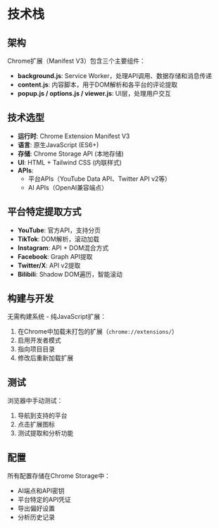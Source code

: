 # 技术栈

## 架构

Chrome扩展（Manifest V3）包含三个主要组件：
- **background.js**: Service Worker，处理API调用、数据存储和消息传递
- **content.js**: 内容脚本，用于DOM解析和各平台的评论提取
- **popup.js / options.js / viewer.js**: UI层，处理用户交互

## 技术选型

- **运行时**: Chrome Extension Manifest V3
- **语言**: 原生JavaScript (ES6+)
- **存储**: Chrome Storage API (本地存储)
- **UI**: HTML + Tailwind CSS (内联样式)
- **APIs**: 
  - 平台APIs（YouTube Data API、Twitter API v2等）
  - AI APIs（OpenAI兼容端点）

## 平台特定提取方式

- **YouTube**: 官方API，支持分页
- **TikTok**: DOM解析，滚动加载
- **Instagram**: API + DOM混合方式
- **Facebook**: Graph API提取
- **Twitter/X**: API v2提取
- **Bilibili**: Shadow DOM遍历，智能滚动

## 构建与开发

无需构建系统 - 纯JavaScript扩展：
1. 在Chrome中加载未打包的扩展（`chrome://extensions/`）
2. 启用开发者模式
3. 指向项目目录
4. 修改后重新加载扩展

## 测试

浏览器中手动测试：
1. 导航到支持的平台
2. 点击扩展图标
3. 测试提取和分析功能

## 配置

所有配置存储在Chrome Storage中：
- AI端点和API密钥
- 平台特定的API凭证
- 导出偏好设置
- 分析历史记录
